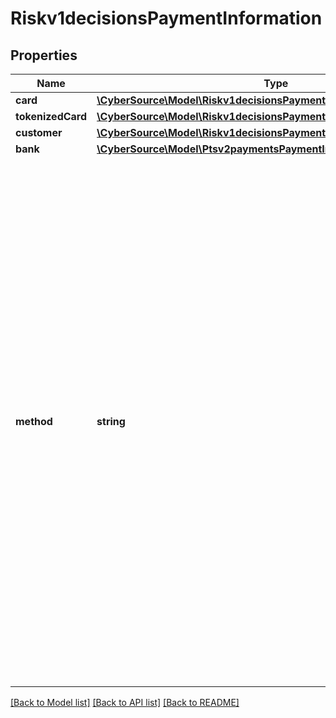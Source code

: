 # Riskv1decisionsPaymentInformation

## Properties
Name | Type | Description | Notes
------------ | ------------- | ------------- | -------------
**card** | [**\CyberSource\Model\Riskv1decisionsPaymentInformationCard**](Riskv1decisionsPaymentInformationCard.md) |  | [optional] 
**tokenizedCard** | [**\CyberSource\Model\Riskv1decisionsPaymentInformationTokenizedCard**](Riskv1decisionsPaymentInformationTokenizedCard.md) |  | [optional] 
**customer** | [**\CyberSource\Model\Riskv1decisionsPaymentInformationCustomer**](Riskv1decisionsPaymentInformationCustomer.md) |  | [optional] 
**bank** | [**\CyberSource\Model\Ptsv2paymentsPaymentInformationBank**](Ptsv2paymentsPaymentInformationBank.md) |  | [optional] 
**method** | **string** | Method of payment used for the order. This field can contain one of the following values:   - &#x60;consumer&#x60; (default): Customer credit card   - &#x60;corporate&#x60;: Corporate credit card   - &#x60;debit&#x60;: Debit card, such as a Maestro (UK Domestic) card   - &#x60;cod&#x60;: Collect on delivery   - &#x60;check&#x60;: Electronic check   - &#x60;p2p&#x60;: Person-to-person payment   - &#x60;private1&#x60;: Private label credit card   - &#x60;other&#x60;: Other payment method | [optional] 

[[Back to Model list]](../README.md#documentation-for-models) [[Back to API list]](../README.md#documentation-for-api-endpoints) [[Back to README]](../README.md)


